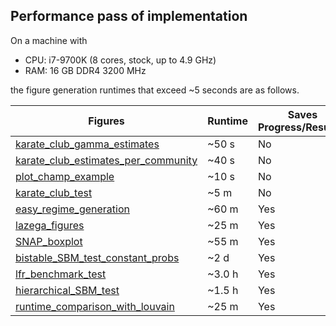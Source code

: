## Performance pass of implementation

On a machine with

 - CPU: i7-9700K (8 cores, stock, up to 4.9 GHz)
 - RAM: 16 GB DDR4 3200 MHz

the figure generation runtimes that exceed ~5 seconds are as follows.

| Figures | Runtime | Saves Progress/Results? |
|---------|---------|-----------------|
| [karate_club_gamma_estimates](experiments/karate_club_gamma_estimates/karate_club_gamma_estimates.py) | ~50 s | No
| [karate_club_estimates_per_community](experiments/karate_club_gamma_estimates/karate_club_estimates_per_community.py) | ~40 s | No
| [plot_champ_example](experiments/example_figures/plot_champ_example.py) | ~10 s | No
| [karate_club_test](experiments/karate_club_test/karate_club_test.py) | ~5 m | No
| [easy_regime_generation](experiments/synthetic_easy_regime/easy_regime_generation.py) | ~60 m | Yes
| [lazega_figures](experiments/lazega_law_firm/lazega_figures.py) | ~25 m | Yes
| [SNAP_boxplot](experiments/social_networks/SNAP_boxplot.py) | ~55 m | Yes
| [bistable_SBM_test_constant_probs](experiments/bistable_SBM/bistable_SBM_test_constant_probs.py) | ~2 d | Yes
| [lfr_benchmark_test](experiments/lfr_benchmark_test/lfr_benchmark_test.py) | ~3.0 h | Yes
| [hierarchical_SBM_test](experiments/hierarchical_SBM_test/hierarchical_SBM_test.py) | ~1.5 h | Yes
| [runtime_comparison_with_louvain](experiments/miscellaneous_tests/runetime_comparison_with_louvain.py) | ~25 m | Yes